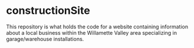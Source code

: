 # constructionSite
This repository is what holds the code for a website containing information about a local business within the Willamette Valley area specializing in garage/warehouse installations.
